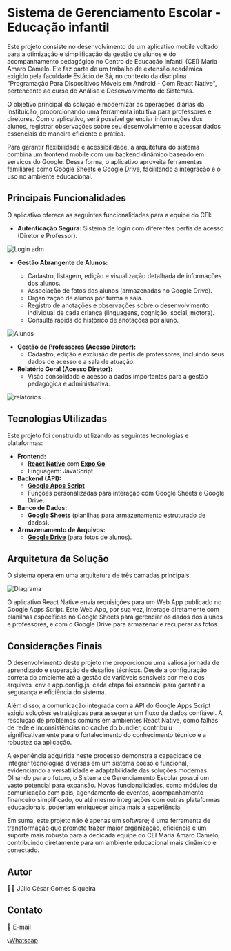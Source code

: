 # Sistema de Gerenciamento Escolar - Educação infantil
Este projeto consiste no desenvolvimento de um aplicativo mobile voltado para a otimização e simplificação da gestão de alunos e do acompanhamento pedagógico no Centro de Educação Infantil (CEI) Maria Amaro Camelo. Ele faz parte de um trabalho de extensão acadêmica exigido pela faculdade Estácio de Sá, no contexto da disciplina "Programação Para Dispositivos Móveis em Android - Com React Native", pertencente ao curso de Análise e Desenvolvimento de Sistemas.

O objetivo principal da solução é modernizar as operações diárias da instituição, proporcionando uma ferramenta intuitiva para professores e diretores. Com o aplicativo, será possível gerenciar informações dos alunos, registrar observações sobre seu desenvolvimento e acessar dados essenciais de maneira eficiente e prática.

Para garantir flexibilidade e acessibilidade, a arquitetura do sistema combina um frontend mobile com um backend dinâmico baseado em serviços do Google. Dessa forma, o aplicativo aproveita ferramentas familiares como Google Sheets e Google Drive, facilitando a integração e o uso no ambiente educacional.
## Principais Funcionalidades
O aplicativo oferece as seguintes funcionalidades para a equipe do CEI:


 * **Autenticação Segura:** Sistema de login com diferentes perfis de acesso (Diretor e Professor).

![Login adm](https://github.com/user-attachments/assets/601c7221-673e-4d48-b77e-cc5399d8de57)


* **Gestão Abrangente de Alunos:**
  
    * Cadastro, listagem, edição e visualização detalhada de informações dos alunos.
    * Associação de fotos dos alunos (armazenadas no Google Drive).
    * Organização de alunos por turma e sala.
    * Registro de anotações e observações sobre o desenvolvimento individual de cada criança (linguagens, cognição, social, motora).
    * Consulta rápida do histórico de anotações por aluno.
      
![Alunos](https://github.com/user-attachments/assets/2118df75-48e6-493a-8e47-c379ba51c9ea)

* **Gestão de Professores (Acesso Diretor):**
    * Cadastro, edição e exclusão de perfis de professores, incluindo seus dados de acesso e a sala de atuação.
* **Relatório Geral (Acesso Diretor):**
    * Visão consolidada e acesso a dados importantes para a gestão pedagógica e administrativa.

![relatorios](https://github.com/user-attachments/assets/e8ac8fcc-2f18-4d6e-92ca-c10a02fc2692)

## Tecnologias Utilizadas

Este projeto foi construído utilizando as seguintes tecnologias e plataformas:

* **Frontend:**
    * [**React Native**](https://reactnative.dev/) com [**Expo Go**](https://expo.dev/expo-go)
    * Linguagem: JavaScript
* **Backend (API):**
    * [**Google Apps Script**](https://developers.google.com/apps-script)
    * Funções personalizadas para interação com Google Sheets e Google Drive.
* **Banco de Dados:**
    * [**Google Sheets**](https://www.google.com/sheets/about/) (planilhas para armazenamento estruturado de dados).
* **Armazenamento de Arquivos:**
    * [**Google Drive**](https://www.google.com/drive/) (para fotos de alunos).
 
## Arquitetura da Solução

O sistema opera em uma arquitetura de três camadas principais:

![Diagrama](https://github.com/user-attachments/assets/19ea163d-0b10-4e32-a052-c50769128bba)

O aplicativo React Native envia requisições para um Web App publicado no Google Apps Script. Este Web App, por sua vez, interage diretamente
com planilhas específicas no Google Sheets para gerenciar os dados dos alunos e professores, e com o Google Drive para armazenar e recuperar as fotos.
## Considerações Finais
O desenvolvimento deste projeto me proporcionou uma valiosa jornada de aprendizado e superação de desafios técnicos. Desde a configuração correta do ambiente até a gestão de variáveis sensíveis por meio dos arquivos .env e app.config.js, cada etapa foi essencial para garantir a segurança e eficiência do sistema.

Além disso, a comunicação integrada com a API do Google Apps Script exigiu soluções estratégicas para assegurar um fluxo de dados confiável. A resolução de problemas comuns em ambientes React Native, como falhas de rede e inconsistências no cache do bundler, contribuiu significativamente para o fortalecimento do conhecimento técnico e a robustez da aplicação.

A experiência adquirida neste processo demonstra a capacidade de integrar tecnologias diversas em um sistema coeso e funcional, evidenciando a versatilidade e adaptabilidade das soluções modernas.
Olhando para o futuro, o Sistema de Gerenciamento Escolar  possui um vasto potencial para expansão. Novas funcionalidades, como módulos de comunicação com pais, agendamento de eventos, acompanhamento financeiro simplificado, ou até mesmo integrações com outras plataformas educacionais, poderiam enriquecer ainda mais a experiência.

Em suma, este projeto não é apenas um software; é uma ferramenta de transformação que promete trazer maior organização, eficiência e um suporte mais robusto para a dedicada equipe do CEI Maria Amaro Camelo, contribuindo diretamente para um ambiente educacional mais dinâmico e conectado.
## Autor
👨‍🎓 Júlio César Gomes Siqueira
## Contato
📧 [E-mail](siqueiragomes123@gmail.com)

📞[Whatsaap](https://wa.me/5585981304584)
 
